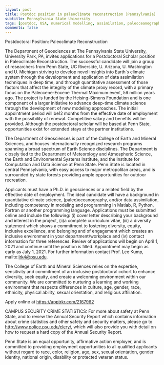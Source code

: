 ```yaml
---
layout: post
title: Postdoc position in paleoclimate reconstruction (Pennsylvania)
subtitle: Pennsylvania State University
tags: [postdoc, USA, numerical modelling, assimilation, paleoceanography]
comments: false
---
```


Postdoctoral Position: Paleoclimate Reconstruction

The Department of Geosciences at The Pennsylvania State University,
University Park, PA, invites applications for a Postdoctoral Scholar
position in Paleoclimate Reconstruction. The successful candidate will join
a group of researchers from Penn State, UC Riverside, U. Arizona, U.
Washington and U. Michigan striving to develop novel insights into Earth's
climate system through the development and application of data assimilation
techniques in deep time, and through quantitative assessment of those
factors that affect the integrity of the climate proxy record, with a
primary focus on the Paleocene-Eocene Thermal Maximum event, 56 million
years ago. The project is funded by the Heising-Simons Foundation and is one
component of a larger initiative to advance deep-time climate science
through the development of new modeling approaches. The initial appointment
period will be12 months from the effective date of employment with the
possibility of renewal. Competitive salary and benefits will be provided.
Although the postdoctoral scholar will be based at Penn State, opportunities
exist for extended stays at the partner institutions.

The Department of Geosciences is part of the College of Earth and Mineral
Sciences, and houses internationally recognized research programs spanning a
broad spectrum of Earth Science disciplines. The Department is closely tied
to the Department of Meteorology and Atmospheric Science, the Earth and
Environmental Systems Institute, and the Institute for Computation and Data
Science at Penn State. Penn State is located in central Pennsylvania, with
easy access to major metropolitan areas, and is surrounded by state forests
providing ample opportunities for outdoor recreation.

Applicants must have a Ph.D. in geosciences or a related field by the
effective date of employment. The ideal candidate will have a background in
quantitative climate science, (paleo)oceanography, and/or data assimilation,
including competency in modeling and programming in Matlab, R, Python,
Fortran or another programming language. Applications must be submitted
online and include the following: (i) cover letter describing your
background and interest in the project, (ii)a complete curriculum vitae,
(iii) a diversity statement which shows a commitment to fostering diversity,
equity, inclusive excellence, and belonging and of engagement which creates
an inclusive environment in your department/workplace and (iv) contact
information for three references. Review of applications will begin on April
1, 2021 and continue until the position is filled. Appointment may begin as
early as July 1, 2021. For further information contact Prof. Lee Kump,
mailto:lrk4@psu.edu.

The College of Earth and Mineral Sciences relies on the expertise,
sensitivity and commitment of an inclusive postdoctoral cohort to enhance
diversity, seek equity, and create a welcoming environment within our
community. We are committed to nurturing a learning and working environment
that respects differences in culture, age, gender, race, ethnicity, physical
ability, sexual orientation, and religious affiliation.

Apply online at https://apptrkr.com/2167962

CAMPUS SECURITY CRIME STATISTICS: For more about safety at Penn State, and
to review the Annual Security Report which contains information about crime
statistics and other safety and security matters, please go to
http://www.police.psu.edu/clery/, which will also provide you with detail on
how to request a hard copy of the Annual Security Report.

Penn State is an equal opportunity, affirmative action employer, and is
committed to providing employment opportunities to all qualified applicants
without regard to race, color, religion, age, sex, sexual orientation,
gender identity, national origin, disability or protected veteran status.
